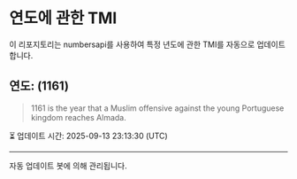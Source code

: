 
# 연도에 관한 TMI

이 리포지토리는 numbersapi를 사용하여 특정 년도에 관한 TMI를 자동으로 업데이트합니다.

## 연도: (1161)
> 1161 is the year that a Muslim offensive against the young Portuguese kingdom reaches Almada.

⏳ 업데이트 시간: 2025-09-13 23:13:30 (UTC)

---
자동 업데이트 봇에 의해 관리됩니다.
